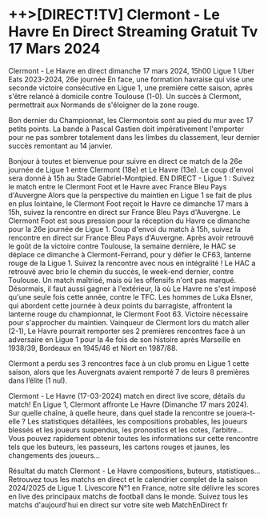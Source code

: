 <h1>++>[DIRECT!TV] Clermont - Le Havre En Direct Streaming Gratuit Tv 17 Mars 2024</h1>
Clermont - Le Havre en direct dimanche 17 mars 2024, 15h00 Ligue 1 Uber Eats 2023-2024, 26e journée
En face, une formation havraise qui vise une seconde victoire consécutive en Ligue 1, une première cette saison, après s'être relancé à domicile contre Toulouse (1-0). Un succès à Clermont, permettrait aux Normands de s'éloigner de la zone rouge.

Bon dernier du Championnat, les Clermontois sont au pied du mur avec 17 petits points. La bande à Pascal Gastien doit impérativement l'emporter pour ne pas sombrer totalement dans les limbes du classement, leur dernier succès remontant au 14 janvier.

Bonjour à toutes et bienvenue pour suivre en direct ce match de la 26e journée de Ligue 1 entre Clermont (18e) et Le Havre (13e). Le coup d'envoi sera donné à 15h au Stade Gabriel-Montpied. EN DIRECT - Ligue 1 : Suivez le match entre le Clermont Foot et le Havre avec France Bleu Pays d'Auvergne Alors que la perspective du maintien en Ligue 1 se fait de plus en plus lointaine, le Clermont Foot reçoit le Havre ce dimanche 17 mars à 15h, suivez la rencontre en direct sur France Bleu Pays d'Auvergne. Le Clermont Foot est sous pression pour la réception du Havre ce dimanche pour la 26e journée de Ligue 1. Coup d'envoi du match à 15h, suivez la rencontre en direct sur France Bleu Pays d'Auvergne. Après avoir retrouvé le goût de la victoire contre Toulouse, la semaine dernière, le HAC se déplace ce dimanche à Clermont-Ferrand, pour y défier le CF63, lanterne rouge de la Ligue 1. Suivez la rencontre avec nous en intégralité ! Le HAC a retrouvé avec brio le chemin du succès, le week-end dernier, contre Toulouse. Un match maîtrisé, mais où les offensifs n'ont pas marqué. Désormais, il faut aussi gagner à l'extérieur, là où Le Havre ne s'est imposé qu'une seule fois cette année, contre le TFC. Les hommes de Luka Elsner, qui abordent cette journée à deux points du barragiste, affrontent la lanterne rouge du championnat, le Clermont Foot 63. Victoire nécessaire pour s'approcher du maintien. Vainqueur de Clermont lors du match aller (2-1), Le Havre pourrait remporter ses 2 premières rencontres face à un adversaire en Ligue 1 pour la 4e fois de son histoire après Marseille en 1938/39, Bordeaux en 1945/46 et Niort en 1987/88.

Clermont a perdu ses 3 rencontres face à un club promu en Ligue 1 cette saison, alors que les Auvergnats avaient remporté 7 de leurs 8 premières dans l’élite (1 nul).

Clermont - Le Havre (17-03-2024) match en direct live score, détails du match!
En Ligue 1, Clermont affronte Le Havre (Dimanche 17 mars 2024). Sur quelle chaîne, à quelle heure, dans quel stade la rencontre se jouera-t-elle ? Les statistiques détaillées, les compositions probables, les joueurs blessés et les joueurs suspendus, les pronostics et les cotes, l’arbitre… Vous pouvez rapidement obtenir toutes les informations sur cette rencontre tels que les buteurs, les passeurs, les cartons rouges et jaunes, les changements des joueurs…

Résultat du match Clermont - Le Havre compositions, buteurs, statistiques... Retrouvez tous les matchs en direct et le calendrier complet de la saison 2024/2025 de Ligue 1. Livescore N°1 en France, notre site délivre les scores en live des principaux matchs de football dans le monde. Suivez tous les matchs d'aujourd'hui en direct sur votre site web MatchEnDirect fr
